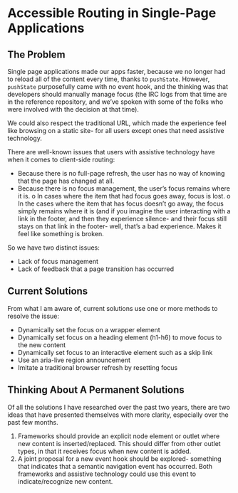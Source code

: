 # Accessible Routing in Single-Page Applications

## The Problem

Single page applications made our apps faster, because we no longer had to reload all of the content every time, thanks to `pushState`. However, `pushState` purposefully came with no event hook, and the thinking was that developers should manually manage focus (the IRC logs from that time are in the reference repository, and we’ve spoken with some of the folks who were involved with the decision at that time). 

We could also respect the traditional URL, which made the experience feel like browsing on a static site- for all users except ones that need assistive technology.

There are well-known issues that users with assistive technology have when it comes to client-side routing: 

-	Because there is no full-page refresh, the user has no way of knowing that the page has changed at all. 
-	Because there is no focus management, the user’s focus remains where it is.
  o	In cases where the item that had focus goes away, focus is lost. 
  o	In the cases where the item that has focus doesn’t go away, the focus simply remains where it is (and if you imagine the user interacting with a link in the footer, and then they experience silence- and their focus still stays on that link in the footer- well, that’s a bad experience. Makes it feel like something is broken.

So we have two distinct issues: 
-	Lack of focus management
-	Lack of feedback that a page transition has occurred

## Current Solutions

From what I am aware of, current solutions use one or more methods to resolve the issue: 
-	Dynamically set the focus on a wrapper element
-	Dynamically set focus on a heading element (h1-h6) to move focus to the new content
-	Dynamically set focus to an interactive element such as a skip link
-	Use an aria-live region announcement
-	Imitate a traditional browser refresh by resetting focus

## Thinking About A Permanent Solutions
Of all the solutions I have researched over the past two years, there are two ideas that have presented themselves with more clarity, especially over the past few months.

1.	Frameworks should provide an explicit node element or outlet where new content is inserted/replaced. This should differ from other outlet types, in that it receives focus when new content is added. 
2.	A joint proposal for a new event hook should be explored- something that indicates that a semantic navigation event has occurred. Both frameworks and assistive technology could use this event to indicate/recognize new content. 
